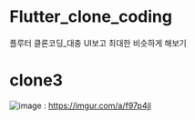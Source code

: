 # Flutter_clone_coding
플루터 클론코딩_대충 UI보고 최대한 비슷하게 해보기




# clone3
![image](https://github.com/ho1121h/Flutter_clone_coding/assets/102492367/a8d18f2a-1660-4ccb-ad57-2da302c40784)
: https://imgur.com/a/f97p4jl
